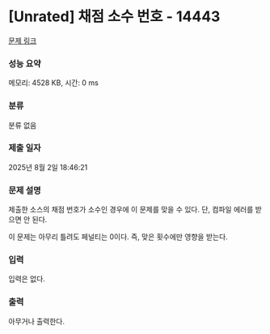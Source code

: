 # [Unrated] 채점 소수 번호 - 14443 

[문제 링크](https://www.acmicpc.net/problem/14443) 

### 성능 요약

메모리: 4528 KB, 시간: 0 ms

### 분류

분류 없음

### 제출 일자

2025년 8월 2일 18:46:21

### 문제 설명

<p>제출한 소스의 채점 번호가 소수인 경우에 이 문제를 맞을 수 있다. 단, 컴파일 에러를 받으면 안 된다.</p>

<p>이 문제는 아무리 틀려도 페널티는 0이다. 즉, 맞은 횟수에만 영향을 받는다.</p>

### 입력 

 <p>입력은 없다.</p>

### 출력 

 <p>아무거나 출력한다. </p>

